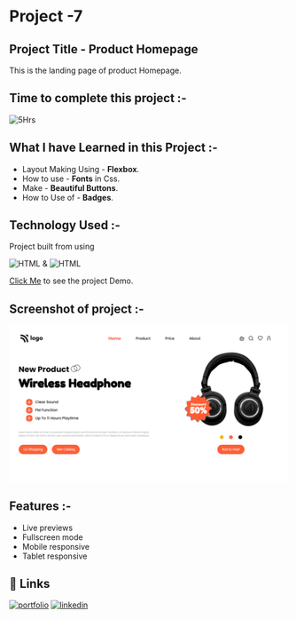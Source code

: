 
# Project -7 


## Project Title - Product Homepage
This is the landing page of product Homepage.

##  Time to complete this project :-
![5Hrs](https://img.shields.io/badge/5-Hrs-green)


## What I have Learned in this Project :-

- Layout Making Using - **Flexbox**.
- How to use - **Fonts** in Css.
- Make - **Beautiful Buttons**.
- How to Use of - **Badges**.


## Technology Used :-

Project  built from using

![HTML](https://img.shields.io/badge/HTML-green) 
&
![HTML](https://img.shields.io/badge/CSS-blue)

[Click Me](https://regal-cranachan-c8143b.netlify.app) to see the project Demo.



## Screenshot of  project :-
![screenshot](./screenshot-07.png)




## Features :-

- Live previews
- Fullscreen mode
- Mobile responsive
- Tablet responsive



## 🔗 Links
[![portfolio](https://img.shields.io/badge/my_portfolio-000?style=for-the-badge&logo=ko-fi&logoColor=white)](https://transcendent-crostata-a259e7.netlify.app/)
[![linkedin](https://img.shields.io/badge/linkedin-0A66C2?style=for-the-badge&logo=linkedin&logoColor=white)](https://www.linkedin.com/in/khushal-shimpi-8a8685201/)
